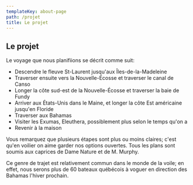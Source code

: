 ```yaml
---
templateKey: about-page
path: /projet
title: Le projet
---
```

## Le projet

Le voyage que nous planifiions se décrit comme suit:

* Descendre le fleuve St-Laurent jusqu'aux Îles-de-la-Madeleine
* Traverser ensuite vers la Nouvelle-Écosse et traverser le canal de Canso
* Longer la côte sud-est de la Nouvelle-Écosse et traverser la baie de Fundy
* Arriver aux États-Unis dans le Maine, et longer la côte Est américaine jusqu'en Floride
* Traverser aux Bahamas
* Visiter les Exumas, Eleuthera, possiblement plus selon le temps qu'on a
* Revenir à la maison

Vous remarquez que plusieurs étapes sont plus ou moins claires; c'est qu'en voilier on aime garder nos options ouvertes. Tous les plans sont soumis aux caprices de Dame Nature et de M. Murphy.

Ce genre de trajet est relativement commun dans le monde de la voile; en effet, nous serons plus de 60 bateaux québécois à voguer en direction des Bahamas l'hiver prochain.